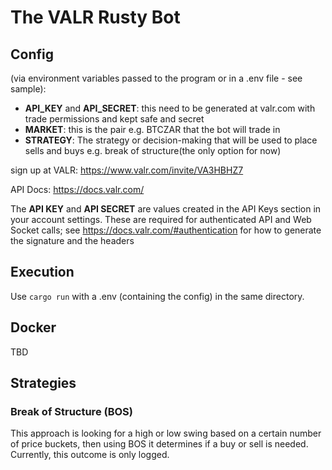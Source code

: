 # The VALR Rusty Bot 

## Config
(via environment variables passed to the program or in a .env file - see sample):

- __API_KEY__ and __API_SECRET__: this need to be generated at valr.com with trade permissions and kept safe and secret
- __MARKET__: this is the pair e.g. BTCZAR that the bot will trade in
- __STRATEGY__: The strategy or decision-making that will be used to place sells and buys e.g. break of structure(the only option for now)

sign up at VALR: https://www.valr.com/invite/VA3HBHZ7

API Docs: https://docs.valr.com/

The __API KEY__ and __API SECRET__ are values created in the API Keys section in your account settings.
These are required for authenticated API and Web Socket calls; see https://docs.valr.com/#authentication 
for how to generate the signature and the headers 

## Execution
Use `cargo run` with a .env (containing the config) in the same directory.

## Docker
TBD

## Strategies
### Break of Structure (BOS)
This approach is looking for a high or low swing based on a certain number of price buckets,
then using BOS it determines if a buy or sell is needed. 
Currently, this outcome is only logged.